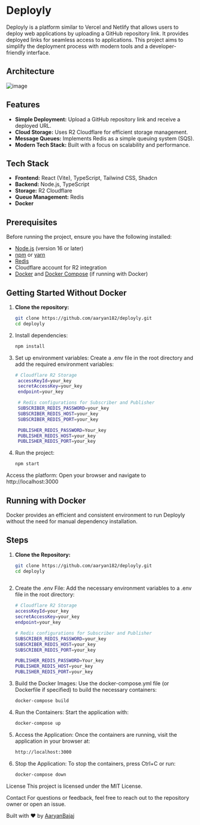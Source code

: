 # Deployly

Deployly is a platform similar to Vercel and Netlify that allows users to deploy web applications by uploading a GitHub repository link. It provides deployed links for seamless access to applications. This project aims to simplify the deployment process with modern tools and a developer-friendly interface.

## Architecture
![image](https://github.com/user-attachments/assets/056b6d82-687c-48a6-aba4-893732b74537)

## Features

- **Simple Deployment:** Upload a GitHub repository link and receive a deployed URL.
- **Cloud Storage:** Uses R2 Cloudflare for efficient storage management.
- **Message Queues:** Implements Redis as a simple queuing system (SQS).
- **Modern Tech Stack:** Built with a focus on scalability and performance.

## Tech Stack

- **Frontend:** React (Vite), TypeScript, Tailwind CSS, Shadcn
- **Backend:** Node.js, TypeScript
- **Storage:** R2 Cloudflare
- **Queue Management:** Redis
- **Docker**

## Prerequisites

Before running the project, ensure you have the following installed:

- [Node.js](https://nodejs.org/) (version 16 or later)
- [npm](https://www.npmjs.com/) or [yarn](https://yarnpkg.com/)
- [Redis](https://redis.io/)
- Cloudflare account for R2 integration
- [Docker](https://www.docker.com/) and [Docker Compose](https://docs.docker.com/compose/) (if running with Docker)

## Getting Started Without Docker

1. **Clone the repository:**
   ```bash
   git clone https://github.com/aaryan182/deployly.git
   cd deployly
2. Install dependencies:
   ```bash
   npm install
3. Set up environment variables:
   Create a .env file in the root directory and add the required environment variables:
   ```bash
   # Cloudflare R2 Storage
    accessKeyId=your_key
    secretAccessKey=your_key
    endpoint=your_key

    # Redis configurations for Subscriber and Publisher
    SUBSCRIBER_REDIS_PASSWORD=your_key
    SUBSCRIBER_REDIS_HOST=your_key
    SUBSCRIBER_REDIS_PORT=your_key

    PUBLISHER_REDIS_PASSWORD=Your_key
    PUBLISHER_REDIS_HOST=your_key
    PUBLISHER_REDIS_PORT=your_key

4. Run the project:
   ```bash
   npm start

Access the platform: Open your browser and navigate to http://localhost:3000

## Running with Docker

Docker provides an efficient and consistent environment to run Deployly without the need for manual dependency installation.

## Steps

1. **Clone the Repository:**
   ```bash
   git clone https://github.com/aaryan182/deployly.git
   cd deployly
  
2. Create the .env File: Add the necessary environment variables to a .env file in the root directory:
    ```bash
    # Cloudflare R2 Storage
    accessKeyId=your_key
    secretAccessKey=your_key
    endpoint=your_key

    # Redis configurations for Subscriber and Publisher
    SUBSCRIBER_REDIS_PASSWORD=your_key
    SUBSCRIBER_REDIS_HOST=your_key
    SUBSCRIBER_REDIS_PORT=your_key

    PUBLISHER_REDIS_PASSWORD=Your_key
    PUBLISHER_REDIS_HOST=your_key
    PUBLISHER_REDIS_PORT=your_key

 3. Build the Docker Images: Use the docker-compose.yml file (or Dockerfile if specified) to build the necessary containers:
    ```bash
    docker-compose build
    
 4. Run the Containers: Start the application with:
    ```bash
    docker-compose up
    
 5. Access the Application: Once the containers are running, visit the application in your browser at:
    ```bash
    http://localhost:3000
    
 6. Stop the Application: To stop the containers, press Ctrl+C or run:
    ```bash
    docker-compose down

License
This project is licensed under the MIT License.

Contact
For questions or feedback, feel free to reach out to the repository owner or open an issue.

Built with ❤️ by [AaryanBajaj](https://x.com/AaryanBajaj18)


   
